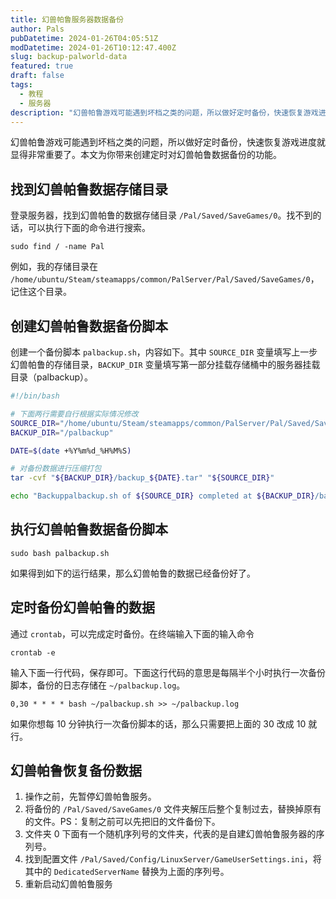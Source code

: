 ```yaml
---
title: 幻兽帕鲁服务器数据备份
author: Pals
pubDatetime: 2024-01-26T04:05:51Z
modDatetime: 2024-01-26T10:12:47.400Z
slug: backup-palworld-data
featured: true
draft: false
tags:
  - 教程
  - 服务器
description: "幻兽帕鲁游戏可能遇到坏档之类的问题，所以做好定时备份，快速恢复游戏进度就显得非常重要了。"
---
```


幻兽帕鲁游戏可能遇到坏档之类的问题，所以做好定时备份，快速恢复游戏进度就显得非常重要了。本文为你带来创建定时对幻兽帕鲁数据备份的功能。

## 找到幻兽帕鲁数据存储目录

登录服务器，找到幻兽帕鲁的数据存储目录 `/Pal/Saved/SaveGames/0`。找不到的话，可以执行下面的命令进行搜索。

```shell
sudo find / -name Pal
```

例如，我的存储目录在 `/home/ubuntu/Steam/steamapps/common/PalServer/Pal/Saved/SaveGames/0`，记住这个目录。

## 创建幻兽帕鲁数据备份脚本

创建一个备份脚本 `palbackup.sh`，内容如下。其中 `SOURCE_DIR` 变量填写上一步幻兽帕鲁的存储目录，`BACKUP_DIR` 变量填写第一部分挂载存储桶中的服务器挂载目录（palbackup）。

```bash
#!/bin/bash

# 下面两行需要自行根据实际情况修改
SOURCE_DIR="/home/ubuntu/Steam/steamapps/common/PalServer/Pal/Saved/SaveGames/0"
BACKUP_DIR="/palbackup"

DATE=$(date +%Y%m%d_%H%M%S)

# 对备份数据进行压缩打包
tar -cvf "${BACKUP_DIR}/backup_${DATE}.tar" "${SOURCE_DIR}"

echo "Backuppalbackup.sh of ${SOURCE_DIR} completed at ${BACKUP_DIR}/backup_${DATE}.tar.gz"
```

## 执行幻兽帕鲁数据备份脚本

```shell
sudo bash palbackup.sh
```

如果得到如下的运行结果，那么幻兽帕鲁的数据已经备份好了。


## 定时备份幻兽帕鲁的数据

通过 `crontab`，可以完成定时备份。在终端输入下面的输入命令

```shell
crontab -e
```

输入下面一行代码，保存即可。下面这行代码的意思是每隔半个小时执行一次备份脚本，备份的日志存储在 `~/palbackup.log`。

```shell
0,30 * * * * bash ~/palbackup.sh >> ~/palbackup.log
```

如果你想每 10 分钟执行一次备份脚本的话，那么只需要把上面的 30 改成 10 就行。

## 幻兽帕鲁恢复备份数据

1.  操作之前，先暂停幻兽帕鲁服务。
2.  将备份的 `/Pal/Saved/SaveGames/0` 文件夹解压后整个复制过去，替换掉原有的文件。PS：复制之前可以先把旧的文件备份下。
3.  文件夹 0 下面有一个随机序列号的文件夹，代表的是自建幻兽帕鲁服务器的序列号。
4.  找到配置文件 `/Pal/Saved/Config/LinuxServer/GameUserSettings.ini`，将其中的 `DedicatedServerName` 替换为上面的序列号。
5.  重新启动幻兽帕鲁服务